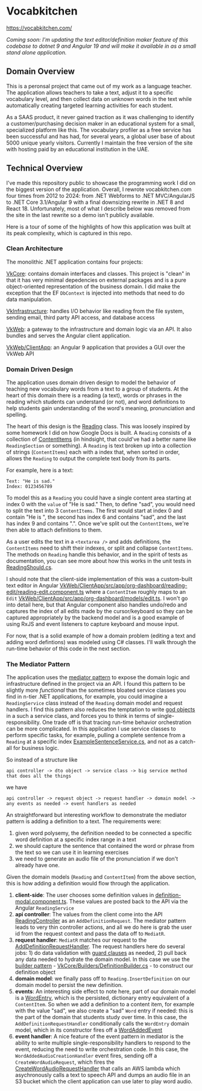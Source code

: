 # Vocabkitchen

https://vocabkitchen.com/

_Coming soon: I'm updating the text editor/definition maker feature of this codebase to dotnet 9 and Angular 19 and will make it available in as a small stand alone application._

## Domain Overview

This is a peronsal project that came out of my work as a language teacher. The application allows teachers to take a text, adjust it to a specific vocabulary level, and then collect data on unknown words in the text while automatically creating targeted learning activities for each student.

As a SAAS product, it never gained traction as it was challenging to identify a customer/purchasing decision maker in an educational system for a small, specialized platform like this. The vocabulary profiler as a free service has been successful and has had, for several years, a global user base of about 5000 unique yearly visitors. Currently I maintain the free version of the site with hosting paid by an educational institution in the UAE.

## Technical Overview

I've made this repository public to showcase the programming work I did on the biggest version of the application. Overall, I rewrote vocabkitchen.com four times from 2012 to 2024: from .NET Webforms to .NET MVC/AngularJS to .NET Core 3.1/Angular 9 with a final downsizing rewrite in .NET 8 and React 18. Unfortunately, most of what I describe below was removed from the site in the last rewrite so a demo isn't publicly available.

Here is a tour of some of the highlights of how this application was built at its peak complexity, which is captured in this repo.

### Clean Architecture

The monolithic .NET application contains four projects:

[VkCore](VkCore): contains domain interfaces and classes. This project is "clean" in that it has very minimal depedencies on external packages and is a pure object-oriented representation of the business domain. I did make the exception that the EF `DbContext` is injected into methods that need to do data manipulation.

[VkInfrastructure](VkInfrastructure): handles I/O behavior like reading from the file system, sending email, third party API access, and database access

[VkWeb](VkWeb): a gateway to the infrastructure and domain logic via an API. It also bundles and serves the Angular client application.

[VkWeb/ClientApp](VkWeb/ClientApp): an Angular 9 application that provides a GUI over the VkWeb API

### Domain Driven Design

The application uses domain driven design to model the behavior of teaching new vocabulary words from a text to a group of students. At the heart of this domain there is a reading (a text), words or phrases in the reading which students can understand (or not), and word definitions to help students gain understanding of the word's meaning, pronunciation and spelling.

The heart of this design is the [Reading](VkCore/Models/ReadingModel/Reading.cs) class. This was loosely inspired by some homework I did on how Google Docs is built. A `Reading` consists of a collection of [ContentItems](VkCore/Models/ReadingModel/ContentItem.cs) (in hindsight, that could've had a better name like `ReadingSection` or something). A `Reading` is text broken up into a collection of strings (`ContentItems`) each with a index that, when sorted in order, allows the `Reading` to output the complete text body from its parts.

For example, here is a text:

````
Text: "He is sad."
Index: 0123456789
````

To model this as a `Reading` you could have a single content area starting at index 0 with the `value` of "He is sad." Then, to define "sad", you would need to split the text into 3 `ContentItems`. The first would start at index 0 and contain "He is ", the second has index 6 and contains "sad", and the last has index 9 and contains ".". Once we've split out the `ContentItems`, we're then able to attach definitions to them.

As a user edits the text in a `<textarea />` and adds definitions, the `ContentItems` need to shift their indexes, or split and collapse `ContentItems`. The methods on `Reading` handle this behavior, and in the spirit of tests as documentation, you can see more about how this works in the unit tests in [ReadingShould.cs](VkCore.Test/Models/ReadingShould.cs).

I should note that the client-side implementation of this was a custom-built text editor in Angular [VkWeb/ClientApp/src/app/org-dashboard/reading-edit/reading-edit.component.ts](VkWeb/ClientApp/src/app/org-dashboard/reading-edit/reading-edit.component.ts) where a `ContentItem` roughly maps to an `Edit` [VkWeb/ClientApp/src/app/org-dashboard/models/edit.ts](VkWeb/ClientApp/src/app/org-dashboard/models/edit.ts). I won't go into detail here, but that Angular component also handles undo/redo and captures the index of all edits made by the cursor/keyboard so they can be captured appropriately by the backend model and is a good example of using RxJS and event listeners to capture keyboard and mouse input.

For now, that is a solid example of how a domain problem (editing a text and adding word defintions) was modeled using C# classes. I'll walk through the run-time behavior of this code in the next section.

### The Mediator Pattern

The application uses the [mediator pattern](https://github.com/jbogard/MediatR/wiki) to expose the domain logic and infrastructure defined in the project via an API. I found this pattern to be slightly more _functional_ than the sometimes bloated service classes you find in n-tier .NET applications, for example, you could imagine a `ReadingService` class instead of the `Reading` domain model and request handlers. I find this pattern also reduces the temptation to write [god objects](https://en.wikipedia.org/wiki/God_object) in a such a service class, and forces you to think in terms of single-responsibility. One trade off is that tracing run-time behavior orchestration can be more complicated.  In this application I use service classes to perform specific tasks, for example, pulling a complete sentence from a `Reading` at a specific index [ExampleSentenceService.cs](VkCore/Services/ExampleSentenceService.cs), and not as a catch-all for business logic.

So instead of a structure like

````
api controller -> dto object -> service class -> big service method that does all the things
````
we have

````
api controller -> request object -> request handler -> domain model -> any events as needed -> event handlers as needed
````

An straightforward but interesting workflow to demonstrate the mediator pattern is adding a definition to a text. The requirements were:

1. given word polysemy, the definition needed to be connected a specific word definition at a specific index range in a text
1. we should capture the sentence that contained the word or phrase from the text so we can use it in learning exercises
1. we need to generate an audio file of the pronunciation if we don't already have one.

Given the domain models (`Reading` and `ContentItem`) from the above section, this is how adding a definition would flow through the application.

1. **client-side**: The user chooses some definition values in [definition-modal.component.ts](VkWeb/ClientApp/src/app/org-dashboard/definition-modal/definition-modal.component.ts). These values are posted back to the API via the Angular `ReadingService`
1. **api controller**: The values from the client come into the API [ReadingController](VkWeb/Controllers/ReadingController.cs) as an `AddDefinitionRequest`. The mediator pattern leads to very thin controller actions, and all we do here is grab the user id from the request context and pass the data off to `MediatR`.
1. **request handler**: `MediatR` matches our request to the [AddDefinitionRequestHandler](VkInfrastructure/RequestHandlers/ReadingHandlers/AddDefinitionRequestHandler.cs).  The request handlers here do several jobs: 1) do data validation with [guard clauses](<https://en.wikipedia.org/wiki/Guard_(computer_science)>) as needed, 2) pull back any data needed to hydrate the domain model. In this case we use the [builder pattern](https://en.wikipedia.org/wiki/Builder_pattern) - [VkCore/Builders/DefinitionBuilder.cs](VkCore/Builders/DefinitionBuilder.cs) - to construct our definition object
1. **domain model**: we finally pass off to `Reading.InsertDefinition` on our domain model to persist the new definition.
1. **events**: An interesting side effect to note here, part of our domain model is a [WordEntry](VkCore/Models/Word/WordEntry.cs), which is the persisted, dictionary entry equivalent of a `ContentItem`. So when we add a definition to a content item, for example with the value "sad", we also create a "sad" `Word` entry if needed: this is the part of the domain that students study over time. In this case, the `AddDefinitionRequestHandler` conditionally calls the `WordEntry` domain model, which in its constructor fires off a [WordAddedEvent](VkCore/Events/Word/WordAddedEvent.cs)
1. **event handler**: A nice feature of the event pattern in mediator is the ability to write multiple single-responsibility handlers to respond to the event, reducing the need to write orchestration code. In this case, the `WordAddedAudioCreationHandler` event fires, sending off a `CreateWordAudioRequest`, which fires the [CreateWordAudioRequestHandler](VkInfrastructure/RequestHandlers/Word/CreateWordAudioRequestHandler.cs) that calls an AWS lambda which asychronously calls a text to speech API and dumps an audio file in an S3 bucket which the client application can use later to play word audio.
